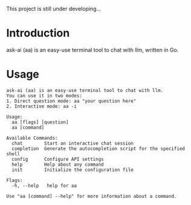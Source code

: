 This project is still under developing...

# Introduction

ask-ai (aa) is an easy-use terminal tool to chat with llm, written in Go.

# Usage

```
ask-ai (aa) is an easy-use terminal tool to chat with llm.
You can use it in two modes:
1. Direct question mode: aa "your question here"
2. Interactive mode: aa -i

Usage:
  aa [flags] [question]
  aa [command]

Available Commands:
  chat        Start an interactive chat session
  completion  Generate the autocompletion script for the specified shell
  config      Configure API settings
  help        Help about any command
  init        Initialize the configuration file

Flags:
  -h, --help   help for aa

Use "aa [command] --help" for more information about a command.
```

